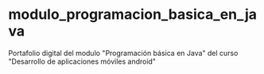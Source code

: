 # modulo_programacion_basica_en_java
Portafolio digital del modulo "Programación básica en Java" del curso "Desarrollo de aplicaciones móviles android"

